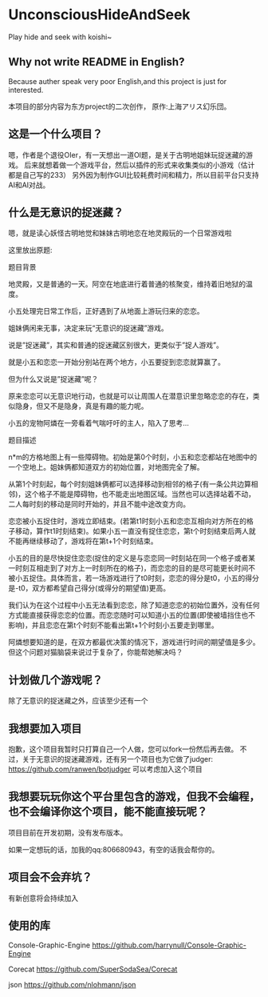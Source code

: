 # UnconsciousHideAndSeek
Play hide and seek with koishi~

## Why not write README in English?

Because auther speak very poor English,and this project is just for interested. 

本项目的部分内容为东方project的二次创作，
原作:上海アリス幻乐団。

## 这是一个什么项目？
嗯，作者是个退役OIer，有一天想出一道OI题，是关于古明地姐妹玩捉迷藏的游戏。
后来就想着做一个游戏平台，然后以插件的形式来收集类似的小游戏（估计都是自己写的233）
另外因为制作GUI比较耗费时间和精力，所以目前平台只支持AI和AI对战。

## 什么是无意识的捉迷藏？

嗯，就是读心妖怪古明地觉和妹妹古明地恋在地灵殿玩的一个日常游戏啦

这里放出原题:

题目背景

地灵殿，又是普通的一天。阿空在地底进行着普通的核聚变，维持着旧地狱的温度。

小五处理完日常工作后，正好遇到了从地面上游玩归来的恋恋。

姐妹俩闲来无事，决定来玩“无意识的捉迷藏”游戏。

说是”捉迷藏”，其实和普通的捉迷藏区别很大，更类似于”捉人游戏”。

就是小五和恋恋一开始分别站在两个地方，小五要捉到恋恋就算赢了。

但为什么又说是”捉迷藏”呢？

原来恋恋可以无意识地行动，也就是可以让周围人在潜意识里忽略恋恋的存在，类似隐身，但又不是隐身，真是有趣的能力呢。

小五的宠物阿燐在一旁看着气喘吁吁的主人，陷入了思考...

题目描述

n*m的方格地图上有一些障碍物。初始是第0个时刻，小五和恋恋都站在地图中的一个空地上。姐妹俩都知道双方的初始位置，对地图完全了解。

从第1个时刻起，每个时刻姐妹俩都可以选择移动到相邻的格子(有一条公共边算相邻)，这个格子不能是障碍物，也不能走出地图区域。当然也可以选择站着不动，二人每时刻的移动是同时开始的，并且不能中途改变方向。

恋恋被小五捉住时，游戏立即结束。(若第t1时刻小五和恋恋互相向对方所在的格子移动，算作t1时刻结束)。如果小五一直没有捉住恋恋，第t个时刻结束后两人就不能再继续移动了，游戏将在第t+1个时刻结束。

小五的目的是尽快捉住恋恋(捉住的定义是与恋恋同一时刻站在同一个格子或者某一时刻互相走到了对方上一时刻所在的格子)，而恋恋的目的是尽可能更长时间不被小五捉住。具体而言，若一场游戏进行了t0时刻，恋恋的得分是t0，小五的得分是-t0，双方都希望自己得分(或得分的期望值)更高。

我们认为在这个过程中小五无法看到恋恋，除了知道恋恋的初始位置外，没有任何方式能直接获得恋恋的位置。而恋恋随时可以知道小五的位置(即使被墙挡住也不影响)，并且恋恋在第t个时刻不能看出第t+1个时刻小五要走到哪里。

阿燐想要知道的是，在双方都最优决策的情况下，游戏进行时间的期望值是多少。但这个问题对猫脑袋来说过于复杂了，你能帮她解决吗？

## 计划做几个游戏呢？

除了无意识的捉迷藏之外，应该至少还有一个


## 我想要加入项目

抱歉，这个项目我暂时只打算自己一个人做，您可以fork一份然后再去做。
不过，关于无意识的捉迷藏游戏，还有另一个项目也为它做了judger:
https://github.com/ranwen/botjudger
可以考虑加入这个项目

## 我想要玩玩你这个平台里包含的游戏，但我不会编程，也不会编译你这个项目，能不能直接玩呢？

项目目前在开发初期，没有发布版本。

如果一定想玩的话，加我的qq:806680943，有空的话我会帮你的。

## 项目会不会弃坑？
有新创意将会持续加入

## 使用的库

Console-Graphic-Engine https://github.com/harrynull/Console-Graphic-Engine

Corecat https://github.com/SuperSodaSea/Corecat

json https://github.com/nlohmann/json
